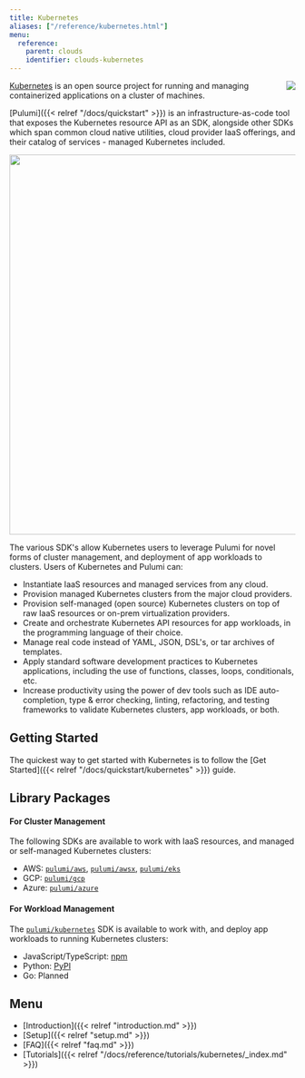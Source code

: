 ```yaml
---
title: Kubernetes
aliases: ["/reference/kubernetes.html"]
menu:
  reference:
    parent: clouds
    identifier: clouds-kubernetes
---
```


<img src="/images/docs/quickstart/k8s-purple.png" align="right">

[Kubernetes][k8s] is an open source project for running and managing containerized applications
on a cluster of machines.

[Pulumi]({{< relref "/docs/quickstart" >}}) is an infrastructure-as-code tool that exposes the Kubernetes resource API as an
SDK, alongside other SDKs which span common cloud native utilities, cloud
provider IaaS offerings, and their catalog of services - managed Kubernetes included.

<center><img src="/images/docs/quickstart/kubernetes/cake.svg" width="670"></center>

The various SDK's allow Kubernetes users to leverage Pulumi for novel forms of cluster
management, and deployment of app workloads to clusters. Users of
Kubernetes and Pulumi can:

-  Instantiate IaaS resources and managed services from any cloud.
-  Provision managed Kubernetes clusters from the major cloud providers.
-  Provision self-managed (open source) Kubernetes clusters on top of raw IaaS resources or on-prem virtualization providers.
-  Create and orchestrate Kubernetes API resources for app workloads, in the programming language of their choice.
-  Manage real code instead of YAML, JSON, DSL's, or tar archives of templates.
-  Apply standard software development practices to Kubernetes applications, including the use of functions, classes, loops, conditionals, etc.
-  Increase productivity using the power of dev tools such as IDE auto-completion, type &
   error checking, linting, refactoring, and testing frameworks to validate Kubernetes clusters, app workloads, or both.

## Getting Started

The quickest way to get started with Kubernetes is to follow the [Get Started]({{< relref "/docs/quickstart/kubernetes" >}}) guide.

## Library Packages

#### For Cluster Management

The following SDKs are available to work with IaaS resources, and managed or self-managed Kubernetes clusters:

-   AWS: [`pulumi/aws`](https://github.com/pulumi/aws), [`pulumi/awsx`](https://github.com/pulumi/pulumi-awsx), [`pulumi/eks`](https://github.com/pulumi/eks)
-   GCP: [`pulumi/gcp`](https://github.com/pulumi/gcp)
-   Azure: [`pulumi/azure`](https://github.com/pulumi/pulumi-azure)

#### For Workload Management

The [`pulumi/kubernetes`](https://github.com/pulumi/pulumi-kubernetes) SDK is available to work with, and deploy app workloads to running Kubernetes clusters:

-   JavaScript/TypeScript: [npm](https://www.npmjs.com/package/@pulumi/kubernetes)
-   Python: [PyPI](https://pypi.org/project/pulumi-kubernetes/)
-   Go: Planned

## Menu

- [Introduction]({{< relref "introduction.md" >}})
- [Setup]({{< relref "setup.md" >}})
- [FAQ]({{< relref "faq.md" >}})
- [Tutorials]({{< relref "/docs/reference/tutorials/kubernetes/_index.md" >}})

[k8s]: https://kubernetes.io
